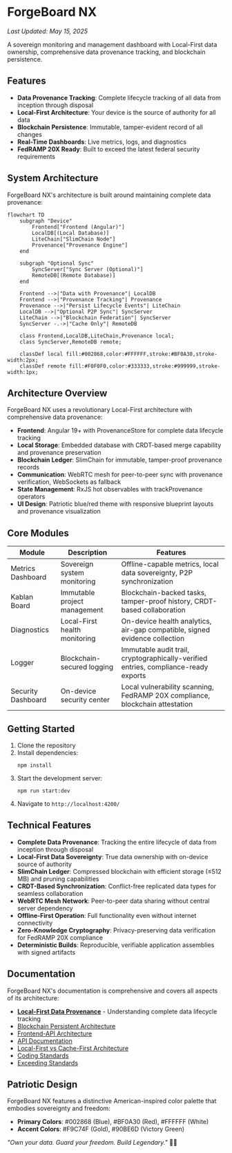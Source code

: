 # ForgeBoard NX
*Last Updated: May 15, 2025*

A sovereign monitoring and management dashboard with Local-First data ownership, comprehensive data provenance tracking, and blockchain persistence.

## Features

- **Data Provenance Tracking**: Complete lifecycle tracking of all data from inception through disposal
- **Local-First Architecture**: Your device is the source of authority for all data
- **Blockchain Persistence**: Immutable, tamper-evident record of all changes
- **Real-Time Dashboards**: Live metrics, logs, and diagnostics
- **FedRAMP 20X Ready**: Built to exceed the latest federal security requirements

## System Architecture

ForgeBoard NX's architecture is built around maintaining complete data provenance:

```mermaid
flowchart TD
    subgraph "Device"
        Frontend["Frontend (Angular)"]
        LocalDB[(Local Database)]
        LiteChain["SlimChain Node"]
        Provenance["Provenance Engine"]
    end
    
    subgraph "Optional Sync"
        SyncServer["Sync Server (Optional)"]
        RemoteDB[(Remote Database)]
    end
    
    Frontend -->|"Data with Provenance"| LocalDB
    Frontend -->|"Provenance Tracking"| Provenance
    Provenance -->|"Persist Lifecycle Events"| LiteChain
    LocalDB -->|"Optional P2P Sync"| SyncServer
    LiteChain -->|"Blockchain Federation"| SyncServer
    SyncServer -.->|"Cache Only"| RemoteDB
    
    class Frontend,LocalDB,LiteChain,Provenance local;
    class SyncServer,RemoteDB remote;
    
    classDef local fill:#002868,color:#FFFFFF,stroke:#BF0A30,stroke-width:2px;
    classDef remote fill:#F0F0F0,color:#333333,stroke:#999999,stroke-width:1px;
```

## Architecture Overview

ForgeBoard NX uses a revolutionary Local-First architecture with comprehensive data provenance:

- **Frontend**: Angular 19+ with ProvenanceStore for complete data lifecycle tracking
- **Local Storage**: Embedded database with CRDT-based merge capability and provenance preservation
- **Blockchain Ledger**: SlimChain for immutable, tamper-proof provenance records
- **Communication**: WebRTC mesh for peer-to-peer sync with provenance verification, WebSockets as fallback
- **State Management**: RxJS hot observables with trackProvenance operators
- **UI Design**: Patriotic blue/red theme with responsive blueprint layouts and provenance visualization

## Core Modules

| Module | Description | Features |
|--------|-------------|----------|
| Metrics Dashboard | Sovereign system monitoring | Offline-capable metrics, local data sovereignty, P2P synchronization |
| Kablan Board | Immutable project management | Blockchain-backed tasks, tamper-proof history, CRDT-based collaboration |
| Diagnostics | Local-First health monitoring | On-device health analytics, air-gap compatible, signed evidence collection |
| Logger | Blockchain-secured logging | Immutable audit trail, cryptographically-verified entries, compliance-ready exports |
| Security Dashboard | On-device security center | Local vulnerability scanning, FedRAMP 20X compliance, blockchain attestation |

## Getting Started

1. Clone the repository
2. Install dependencies:
   ```
   npm install
   ```
3. Start the development server:
   ```
   npm run start:dev
   ```
4. Navigate to `http://localhost:4200/`

## Technical Features

- **Complete Data Provenance**: Tracking the entire lifecycle of data from inception through disposal
- **Local-First Data Sovereignty**: True data ownership with on-device source of authority
- **SlimChain Ledger**: Compressed blockchain with efficient storage (≤512 MB) and pruning capabilities
- **CRDT-Based Synchronization**: Conflict-free replicated data types for seamless collaboration
- **WebRTC Mesh Network**: Peer-to-peer data sharing without central server dependency
- **Offline-First Operation**: Full functionality even without internet connectivity
- **Zero-Knowledge Cryptography**: Privacy-preserving data verification for FedRAMP 20X compliance
- **Deterministic Builds**: Reproducible, verifiable application assemblies with signed artifacts

## Documentation

ForgeBoard NX's documentation is comprehensive and covers all aspects of its architecture:

- [**Local-First Data Provenance**](./LOCAL-FIRST-DATA-PROVENANCE.md) - Understanding complete data lifecycle tracking
- [Blockchain Persistent Architecture](./BLOCKCHAIN-PERSISTENT-ARCHITECTURE.md)
- [Frontend-API Architecture](./FRONTEND-API-ARCHITECTURE.md)
- [API Documentation](./API-DOCUMENTATION.md)
- [Local-First vs Cache-First Architecture](./LOCAL-FIRST-VERSUS-CACHE.md)
- [Coding Standards](./CODING-STANDARDS.md)
- [Exceeding Standards](./EXCEEDING-STANDARDS.md)

## Patriotic Design

ForgeBoard NX features a distinctive American-inspired color palette that embodies sovereignty and freedom:

- **Primary Colors**: #002868 (Blue), #BF0A30 (Red), #FFFFFF (White)
- **Accent Colors**: #F9C74F (Gold), #90BE6D (Victory Green)

*"Own your data. Guard your freedom. Build Legendary."* 🦅✨
